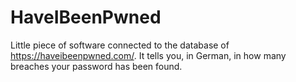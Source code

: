 # HaveIBeenPwned
Little piece of software connected to the database of https://haveibeenpwned.com/. 
It tells you, in German, in how many breaches your password has been found.
